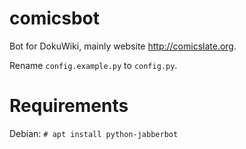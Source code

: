 # comicsbot

Bot for DokuWiki, mainly website http://comicslate.org.

Rename `config.example.py` to `config.py`.

# Requirements

Debian: `# apt install python-jabberbot`
